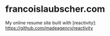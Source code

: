 # francoislaubscher.com

My online resume site built with [reactivity]: https://github.com/madeagency/reactivity
